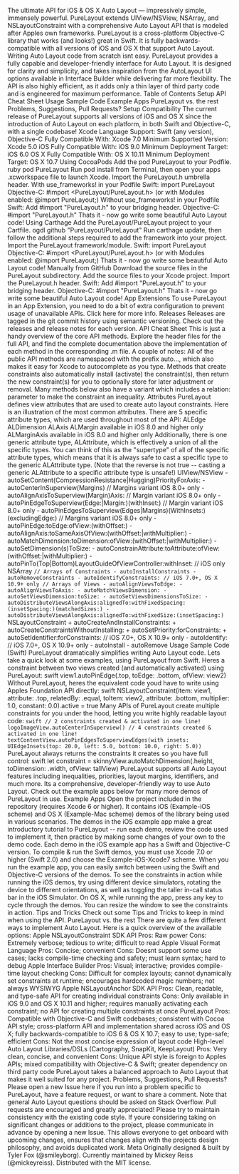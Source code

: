 The ultimate API for iOS & OS X Auto Layout — impressively simple, immensely powerful. PureLayout extends UIView/NSView, NSArray, and NSLayoutConstraint with a comprehensive Auto Layout API that is modeled after Apples own frameworks. PureLayout is a cross-platform Objective-C library that works (and looks!) great in Swift. It is fully backwards-compatible with all versions of iOS and OS X that support Auto Layout. Writing Auto Layout code from scratch isnt easy. PureLayout provides a fully capable and developer-friendly interface for Auto Layout. It is designed for clarity and simplicity, and takes inspiration from the AutoLayout UI options available in Interface Builder while delivering far more flexibility. The API is also highly efficient, as it adds only a thin layer of third party code and is engineered for maximum performance. Table of Contents Setup API Cheat Sheet Usage Sample Code Example Apps PureLayout vs. the rest Problems, Suggestions, Pull Requests? Setup Compatibility The current release of PureLayout supports all versions of iOS and OS X since the introduction of Auto Layout on each platform, in both Swift and Objective-C, with a single codebase! Xcode Language Support: Swift (any version), Objective-C Fully Compatible With: Xcode 7.0 Minimum Supported Version: Xcode 5.0 iOS Fully Compatible With: iOS 9.0 Minimum Deployment Target: iOS 6.0 OS X Fully Compatible With: OS X 10.11 Minimum Deployment Target: OS X 10.7 Using CocoaPods Add the pod PureLayout to your Podfile. ruby pod PureLayout Run pod install from Terminal, then open your apps .xcworkspace file to launch Xcode. Import the PureLayout.h umbrella header. With use_frameworks! in your Podfile Swift: import PureLayout Objective-C: #import <PureLayout/PureLayout.h> (or with Modules enabled: @import PureLayout;) Without use_frameworks! in your Podfile Swift: Add #import "PureLayout.h" to your bridging header. Objective-C: #import "PureLayout.h" Thats it - now go write some beautiful Auto Layout code! Using Carthage Add the PureLayout/PureLayout project to your Cartfile. ogdl github "PureLayout/PureLayout" Run carthage update, then follow the additional steps required to add the framework into your project. Import the PureLayout framework/module. Swift: import PureLayout Objective-C: #import <PureLayout/PureLayout.h> (or with Modules enabled: @import PureLayout;) Thats it - now go write some beautiful Auto Layout code! Manually from GitHub Download the source files in the PureLayout subdirectory. Add the source files to your Xcode project. Import the PureLayout.h header. Swift: Add #import "PureLayout.h" to your bridging header. Objective-C: #import "PureLayout.h" Thats it - now go write some beautiful Auto Layout code! App Extensions To use PureLayout in an App Extension, you need to do a bit of extra configuration to prevent usage of unavailable APIs. Click here for more info. Releases Releases are tagged in the git commit history using semantic versioning. Check out the releases and release notes for each version. API Cheat Sheet This is just a handy overview of the core API methods. Explore the header files for the full API, and find the complete documentation above the implementation of each method in the corresponding .m file. A couple of notes: All of the public API methods are namespaced with the prefix auto..., which also makes it easy for Xcode to autocomplete as you type. Methods that create constraints also automatically install (activate) the constraint(s), then return the new constraint(s) for you to optionally store for later adjustment or removal. Many methods below also have a variant which includes a relation: parameter to make the constraint an inequality. Attributes PureLayout defines view attributes that are used to create auto layout constraints. Here is an illustration of the most common attributes. There are 5 specific attribute types, which are used throughout most of the API: ALEdge ALDimension ALAxis ALMargin available in iOS 8.0 and higher only ALMarginAxis available in iOS 8.0 and higher only Additionally, there is one generic attribute type, ALAttribute, which is effectively a union of all the specific types. You can think of this as the "supertype" of all of the specific attribute types, which means that it is always safe to cast a specific type to the generic ALAttribute type. (Note that the reverse is not true -- casting a generic ALAttribute to a specific attribute type is unsafe!) UIView/NSView - autoSetContent(CompressionResistance|Hugging)PriorityForAxis: - autoCenterInSuperview(Margins) // Margins variant iOS 8.0+ only - autoAlignAxisToSuperview(Margin)Axis: // Margin variant iOS 8.0+ only - autoPinEdgeToSuperview(Edge:|Margin:)(withInset:) // Margin variant iOS 8.0+ only - autoPinEdgesToSuperview(Edges|Margins)(WithInsets:)(excludingEdge:) // Margins variant iOS 8.0+ only - autoPinEdge:toEdge:ofView:(withOffset:) - autoAlignAxis:toSameAxisOfView:(withOffset:|withMultiplier:) - autoMatchDimension:toDimension:ofView:(withOffset:|withMultiplier:) - autoSetDimension(s)ToSize: - autoConstrainAttribute:toAttribute:ofView:(withOffset:|withMultiplier:) - autoPinTo(Top|Bottom)LayoutGuideOfViewController:withInset: // iOS only NSArray ``` // Arrays of Constraints - autoInstallConstraints - autoRemoveConstraints - autoIdentifyConstraints: // iOS 7.0+, OS X 10.9+ only // Arrays of Views - autoAlignViewsToEdge: - autoAlignViewsToAxis: - autoMatchViewsDimension: - autoSetViewsDimension:toSize: - autoSetViewsDimensionsToSize: - autoDistributeViewsAlongAxis:alignedTo:withFixedSpacing:(insetSpacing:)(matchedSizes:) - autoDistributeViewsAlongAxis:alignedTo:withFixedSize:(insetSpacing:) ``` NSLayoutConstraint + autoCreateAndInstallConstraints: + autoCreateConstraintsWithoutInstalling: + autoSetPriority:forConstraints: + autoSetIdentifier:forConstraints: // iOS 7.0+, OS X 10.9+ only - autoIdentify: // iOS 7.0+, OS X 10.9+ only - autoInstall - autoRemove Usage Sample Code (Swift) PureLayout dramatically simplifies writing Auto Layout code. Lets take a quick look at some examples, using PureLayout from Swift. Heres a constraint between two views created (and automatically activated) using PureLayout: swift view1.autoPinEdge(.top, toEdge: .bottom, ofView: view2) Without PureLayout, heres the equivalent code youd have to write using Apples Foundation API directly: swift NSLayoutConstraint(item: view1, attribute: .top, relatedBy: .equal, toItem: view2, attribute: .bottom, multiplier: 1.0, constant: 0.0).active = true Many APIs of PureLayout create multiple constraints for you under the hood, letting you write highly readable layout code: ```swift // 2 constraints created & activated in one line! logoImageView.autoCenterInSuperview() // 4 constraints created & activated in one line! textContentView.autoPinEdgesToSuperviewEdges(with insets: UIEdgeInsets(top: 20.0, left: 5.0, bottom: 10.0, right: 5.0)) ``` PureLayout always returns the constraints it creates so you have full control: swift let constraint = skinnyView.autoMatchDimension(.height, toDimension: .width, ofView: tallView) PureLayout supports all Auto Layout features including inequalities, priorities, layout margins, identifiers, and much more. Its a comprehensive, developer-friendly way to use Auto Layout. Check out the example apps below for many more demos of PureLayout in use. Example Apps Open the project included in the repository (requires Xcode 6 or higher). It contains iOS (Example-iOS scheme) and OS X (Example-Mac scheme) demos of the library being used in various scenarios. The demos in the iOS example app make a great introductory tutorial to PureLayout -- run each demo, review the code used to implement it, then practice by making some changes of your own to the demo code. Each demo in the iOS example app has a Swift and Objective-C version. To compile & run the Swift demos, you must use Xcode 7.0 or higher (Swift 2.0) and choose the Example-iOS-Xcode7 scheme. When you run the example app, you can easily switch between using the Swift and Objective-C versions of the demos. To see the constraints in action while running the iOS demos, try using different device simulators, rotating the device to different orientations, as well as toggling the taller in-call status bar in the iOS Simulator. On OS X, while running the app, press any key to cycle through the demos. You can resize the window to see the constraints in action. Tips and Tricks Check out some Tips and Tricks to keep in mind when using the API. PureLayout vs. the rest There are quite a few different ways to implement Auto Layout. Here is a quick overview of the available options: Apple NSLayoutConstraint SDK API Pros: Raw power Cons: Extremely verbose; tedious to write; difficult to read Apple Visual Format Language Pros: Concise; convenient Cons: Doesnt support some use cases; lacks compile-time checking and safety; must learn syntax; hard to debug Apple Interface Builder Pros: Visual; interactive; provides compile-time layout checking Cons: Difficult for complex layouts; cannot dynamically set constraints at runtime; encourages hardcoded magic numbers; not always WYSIWYG Apple NSLayoutAnchor SDK API Pros: Clean, readable, and type-safe API for creating individual constraints Cons: Only available in iOS 9.0 and OS X 10.11 and higher; requires manually activating each constraint; no API for creating multiple constraints at once PureLayout Pros: Compatible with Objective-C and Swift codebases; consistent with Cocoa API style; cross-platform API and implementation shared across iOS and OS X; fully backwards-compatible to iOS 6 & OS X 10.7; easy to use; type-safe; efficient Cons: Not the most concise expression of layout code High-level Auto Layout Libraries/DSLs (Cartography, SnapKit, KeepLayout) Pros: Very clean, concise, and convenient Cons: Unique API style is foreign to Apples APIs; mixed compatibility with Objective-C & Swift; greater dependency on third party code PureLayout takes a balanced approach to Auto Layout that makes it well suited for any project. Problems, Suggestions, Pull Requests? Please open a new Issue here if you run into a problem specific to PureLayout, have a feature request, or want to share a comment. Note that general Auto Layout questions should be asked on Stack Overflow. Pull requests are encouraged and greatly appreciated! Please try to maintain consistency with the existing code style. If youre considering taking on significant changes or additions to the project, please communicate in advance by opening a new Issue. This allows everyone to get onboard with upcoming changes, ensures that changes align with the projects design philosophy, and avoids duplicated work. Meta Originally designed & built by Tyler Fox (@smileyborg). Currently maintained by Mickey Reiss (@mickeyreiss). Distributed with the MIT license.